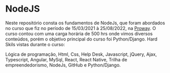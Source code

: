 # NodeJS

Neste repositório consta os fundamentos de NodeJs, que foram abordados no curso que fiz no período de 15/03/2021 à 25/08/2022, na [Proway](https://www.proway.com.br/).
O curso contou com uma carga horária de 500 hrs onde vimos diversos conteúdos, porém o objetivo principal do curso foi Python/Django. Hard Skils vistas durante o curso:

Lógica de programação, Html, Css, Help Desk, Javascript, jQuery, Ajax, Typescript, Angular, 
MySql, React, React Native, Trilha de empreendedorismo, NodeJs, GitHub e Python/Django.
